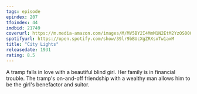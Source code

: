 ```yaml
---
tags: episode
epindex: 207
tfoindex: 44
imdbid: 21749
coverurl: https://m.media-amazon.com/images/M/MV5BY2I4MmM1N2EtM2YzOS00OWUzLTkzYzctNDc5NDg2N2IyODJmXkEyXkFqcGdeQXVyNzkwMjQ5NzM@._V1_SX202_CR0,0,202,300_.jpg
spotifyurl: https://open.spotify.com/show/39lr9bBUcXgZRXsxTw1axM
title: "City Lights"
releasedate: 1931
rating: 8.5
---
```


A tramp falls in love with a beautiful blind girl. Her family is in financial trouble. The tramp's on-and-off friendship with a wealthy man allows him to be the girl's benefactor and suitor.